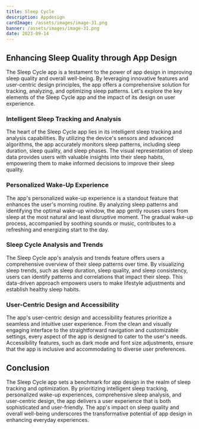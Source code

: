 ```yaml
---
title: Sleep Cycle
description: Appdesign
cardImage: /assets/images/image-31.png
banner: /assets/images/image-31.png
date: 2023-09-14
---
```


## Enhancing Sleep Quality through App Design

The Sleep Cycle app is a testament to the power of app design in improving sleep quality and overall well-being. By leveraging innovative features and user-centric design principles, the app offers a comprehensive solution for tracking, analyzing, and optimizing sleep patterns. Let's explore the key elements of the Sleep Cycle app and the impact of its design on user experience.

### Intelligent Sleep Tracking and Analysis

The heart of the Sleep Cycle app lies in its intelligent sleep tracking and analysis capabilities. By utilizing the device's sensors and advanced algorithms, the app accurately monitors sleep patterns, including sleep duration, sleep quality, and sleep phases. The visual representation of sleep data provides users with valuable insights into their sleep habits, empowering them to make informed decisions to improve their sleep quality.

### Personalized Wake-Up Experience

The app's personalized wake-up experience is a standout feature that enhances the user's morning routine. By analyzing sleep patterns and identifying the optimal wake-up window, the app gently rouses users from sleep at the most natural and least disruptive moment. The gradual wake-up process, accompanied by soothing sounds or music, contributes to a refreshing and energizing start to the day.

### Sleep Cycle Analysis and Trends

The Sleep Cycle app's analysis and trends feature offers users a comprehensive overview of their sleep patterns over time. By visualizing sleep trends, such as sleep duration, sleep quality, and sleep consistency, users can identify patterns and correlations that impact their sleep. This data-driven approach empowers users to make lifestyle adjustments and establish healthy sleep habits.

### User-Centric Design and Accessibility

The app's user-centric design and accessibility features prioritize a seamless and intuitive user experience. From the clean and visually engaging interface to the straightforward navigation and customizable settings, every aspect of the app is designed to cater to the user's needs. Accessibility features, such as dark mode and font size adjustments, ensure that the app is inclusive and accommodating to diverse user preferences.

## Conclusion

The Sleep Cycle app sets a benchmark for app design in the realm of sleep tracking and optimization. By prioritizing intelligent sleep tracking, personalized wake-up experiences, comprehensive sleep analysis, and user-centric design, the app delivers a user experience that is both sophisticated and user-friendly. The app's impact on sleep quality and overall well-being underscores the transformative potential of app design in enhancing everyday experiences.